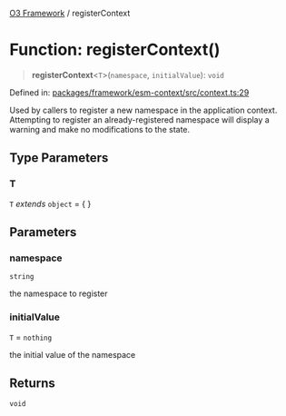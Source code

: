[O3 Framework](../API.md) / registerContext

# Function: registerContext()

> **registerContext**\<`T`\>(`namespace`, `initialValue`): `void`

Defined in: [packages/framework/esm-context/src/context.ts:29](https://github.com/openmrs/openmrs-esm-core/blob/85cde3ce59cd3d29230c98040a3f53525e808725/packages/framework/esm-context/src/context.ts#L29)

Used by callers to register a new namespace in the application context. Attempting to register
an already-registered namespace will display a warning and make no modifications to the state.

## Type Parameters

### T

`T` *extends* `object` = \{ \}

## Parameters

### namespace

`string`

the namespace to register

### initialValue

`T` = `nothing`

the initial value of the namespace

## Returns

`void`
